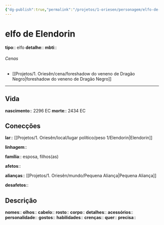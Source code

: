 ```yaml
---
{"dg-publish":true,"permalink":"/projetos/1-oriesen/personagem/elfo-de-elendorin/","dgHomeLink":true,"dgPassFrontmatter":false}
---
```



# elfo de Elendorin
**tipo**:: elfo
**detalhe**:: 
**mbti**:: 

###### Cenas
- [[Projetos/1. Oriesên/cena/foreshadow do veneno de Dragão Negro|foreshadow do veneno de Dragão Negro]]



---
## Vida
**nascimento**:: 2296 EC
**morte**:: 2434 EC


## Conecções
**lar**:: [[Projetos/1. Oriesên/local/lugar político/peso 1/Elendorin|Elendorin]]

**linhagem**:: 

**família**:: esposa, filhos(as)

**afetos**:: 

**alianças**:: [[Projetos/1. Oriesên/mundo/Pequena Aliança|Pequena Aliança]]

**desafetos**:: 


## Descrição
**nomes**:: 
**olhos**:: 
**cabelo**:: 
**rosto**:: 
**corpo**:: 
**detalhes**:: 
**acessórios**:: 
**personalidade**:: 
**gostos**:: 
**habilidades**:: 
**crenças**:: 
**quer**:: 
**precisa**:: 